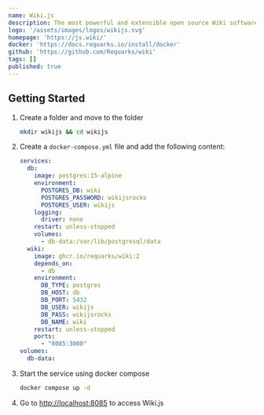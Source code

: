 ```yaml
---
name: Wiki.js
description: The most powerful and extensible open source Wiki software.
logo: '/assets/images/logos/wikijs.svg'
homepage: 'https://js.wiki/'
docker: 'https://docs.requarks.io/install/docker'
github: 'https://github.com/Requarks/wiki'
tags: []
published: true
---
```


## Getting Started

1. Create a folder and move to the folder
    ```bash
    mkdir wikijs && cd wikijs
    ```
2. Create a `docker-compose.yml` file and add the following content:
    ```yaml [docker-compose.yml]
    services:
      db:
        image: postgres:15-alpine
        environment:
          POSTGRES_DB: wiki
          POSTGRES_PASSWORD: wikijsrocks
          POSTGRES_USER: wikijs
        logging:
          driver: none
        restart: unless-stopped
        volumes:
          - db-data:/var/lib/postgresql/data
      wiki:
        image: ghcr.io/requarks/wiki:2
        depends_on:
          - db
        environment:
          DB_TYPE: postgres
          DB_HOST: db
          DB_PORT: 5432
          DB_USER: wikijs
          DB_PASS: wikijsrocks
          DB_NAME: wiki
        restart: unless-stopped
        ports:
          - "8085:3000"
    volumes:
      db-data:
    ```
3. Start the service using docker compose
    ```bash
    docker compose up -d
    ```
4. Go to [http://localhost:8085](http://localhost:8085) to access Wiki.js